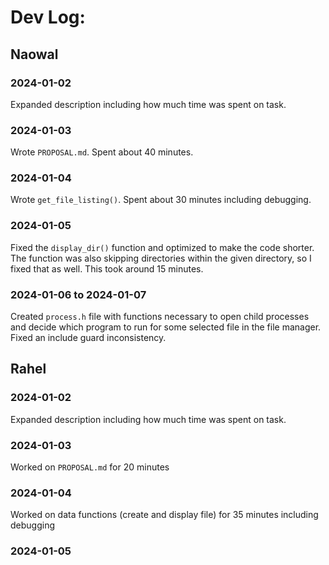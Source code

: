 # Dev Log:

## Naowal

### 2024-01-02
Expanded description including how much time was spent on task.

### 2024-01-03
Wrote `PROPOSAL.md`. Spent about 40 minutes.

### 2024-01-04
Wrote `get_file_listing()`. Spent about 30 minutes including debugging.

### 2024-01-05
Fixed the `display_dir()` function and optimized to make the code shorter. The function was also skipping directories within the given directory, so I fixed that as well. This took around 15 minutes.

### 2024-01-06 to 2024-01-07
Created `process.h` file with functions necessary to open child processes and decide which program to run for some selected file in the file manager. Fixed an include guard inconsistency. 

## Rahel

### 2024-01-02
Expanded description including how much time was spent on task.

### 2024-01-03
Worked on `PROPOSAL.md` for 20 minutes

### 2024-01-04
Worked on data functions (create and display file) for 35 minutes including debugging

### 2024-01-05

